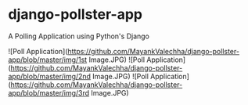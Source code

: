 # django-pollster-app
A Polling Application using Python's Django

![Poll Application](https://github.com/MayankValechha/django-pollster-app/blob/master/img/1st Image.JPG)
![Poll Application](https://github.com/MayankValechha/django-pollster-app/blob/master/img/2nd Image.JPG)
![Poll Application](https://github.com/MayankValechha/django-pollster-app/blob/master/img/3rd Image.JPG)


